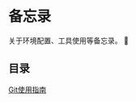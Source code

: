 # 备忘录

关于环境配置、工具使用等备忘录。 :memo:

## 目录

[Git使用指南](https://github.com/CnLzh/NoteBook/tree/main/Memorandum/GitNotes)